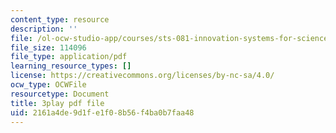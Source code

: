 ```yaml
---
content_type: resource
description: ''
file: /ol-ocw-studio-app/courses/sts-081-innovation-systems-for-science-technology-energy-manufacturing-and-health-spring-2017/2161a4de9d1fe1f08b56f4ba0b7faa48_cvBIpLYtj1U.pdf
file_size: 114096
file_type: application/pdf
learning_resource_types: []
license: https://creativecommons.org/licenses/by-nc-sa/4.0/
ocw_type: OCWFile
resourcetype: Document
title: 3play pdf file
uid: 2161a4de-9d1f-e1f0-8b56-f4ba0b7faa48
---
```


